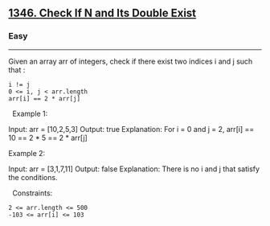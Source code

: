 <h2><a href="https://leetcode.com/problems/check-if-n-and-its-double-exist/">1346. Check If N and Its Double Exist</a></h2><h3>Easy</h3><hr>Given an array arr of integers, check if there exist two indices i and j such that :


	i != j
	0 <= i, j < arr.length
	arr[i] == 2 * arr[j]


 
Example 1:

Input: arr = [10,2,5,3]
Output: true
Explanation: For i = 0 and j = 2, arr[i] == 10 == 2 * 5 == 2 * arr[j]


Example 2:

Input: arr = [3,1,7,11]
Output: false
Explanation: There is no i and j that satisfy the conditions.


 
Constraints:


	2 <= arr.length <= 500
	-103 <= arr[i] <= 103

